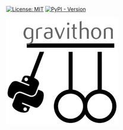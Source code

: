 [![License: MIT](https://img.shields.io/badge/license-MIT-C06524)](https://github.com/YehudaElyasaf/gravithon/blob/master/LICENSE)
[![PyPI - Version](https://img.shields.io/pypi/v/gravithon.svg)](https://pypi.org/project/gravithon/)

<img src="https://github.com/YehudaElyasaf/gravithon/blob/master/gravithon/img/logo.png" alt="Logo" width="300">

<!--
TODO: readme
-->
